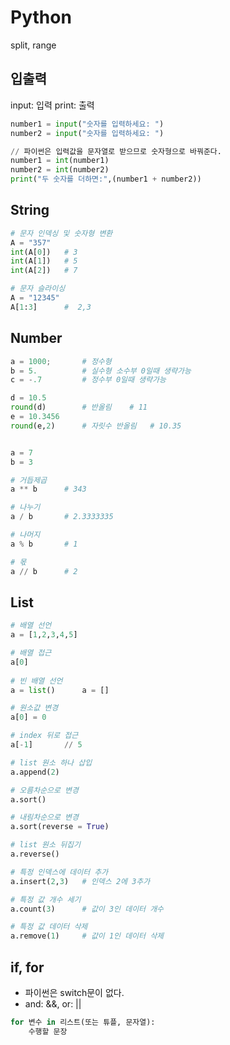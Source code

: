 # Python 
split, range

## 입출력
input: 입력
print: 출력
```python
number1 = input("숫자를 입력하세요: ")
number2 = input("숫자를 입력하세요: ")

// 파이썬은 입력값을 문자열로 받으므로 숫자형으로 바꿔준다.
number1 = int(number1)
number2 = int(number2)
print("두 숫자를 더하면:",(number1 + number2))
```

## String
```python
# 문자 인덱싱 및 숫자형 변환
A = "357"
int(A[0])   # 3
int(A[1])   # 5
int(A[2])   # 7

# 문자 슬라이싱
A = "12345"
A[1:3]      #  2,3

```

## Number
```python
a = 1000;       # 정수형
b = 5.          # 실수형 소수부 0일때 생략가능
c = -.7         # 정수부 0일때 생략가능

d = 10.5
round(d)        # 반올림    # 11
e = 10.3456
round(e,2)      # 자릿수 반올림   # 10.35


a = 7
b = 3

# 거듭제곱
a ** b      # 343

# 나누기
a / b       # 2.3333335

# 나머지
a % b       # 1

# 몫
a // b      # 2
```

## List
```python
# 배열 선언
a = [1,2,3,4,5]

# 배열 접근
a[0]
            
# 빈 배열 선언
a = list()      a = []

# 원소값 변경
a[0] = 0

# index 뒤로 접근
a[-1]       // 5

# list 원소 하나 삽입
a.append(2)

# 오름차순으로 변경
a.sort()

# 내림차순으로 변경
a.sort(reverse = True)

# list 원소 뒤집기
a.reverse()

# 특정 인덱스에 데이터 추가
a.insert(2,3)   # 인덱스 2에 3추가

# 특정 값 개수 세기
a.count(3)      # 값이 3인 데이터 개수

# 특정 값 데이터 삭제
a.remove(1)     # 값이 1인 데이터 삭제 
```

## if, for
- 파이썬은 switch문이 없다.
- and: &&, or: ||
```python
for 변수 in 리스트(또는 튜플, 문자열):
    수행할 문장

```
